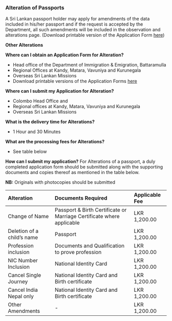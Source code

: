 ### Alteration of Passports

A Sri Lankan passport holder may apply for amendments of the data included in his/her passport and if the request is accepted by the Department, all such amendments will be included in the observation and alterations page.
(Download printable version of the Application Form [here](http://www.immigration.gov.lk/pages_e.php?id=24))

**Other Alterations**

**Where can I obtain an Application Form for Alteration?**
* Head office of the Department of Immigration & Emigration, Battaramulla
* Regional Offices at Kandy, Matara, Vavuniya and Kurunegala
* Overseas Sri Lankan Missions
* Download printable versions of the Application Forms [here](http://www.immigration.gov.lk/pages_e.php?id=24)

**Where can I submit my Application for Alteration?**
* Colombo Head Office and
* Regional offices at Kandy, Matara, Vavuniya and Kurunegala
* Overseas Sri Lankan Missions

**What is the delivery time for Alterations?**
* 1 Hour and 30 Minutes

**What are the processing fees for Alterations?**
* See table below

**How can I submit my application?**
For Alterations of a passport, a duly completed application form should be submitted along with the supporting documents and copies thereof as mentioned in the table below.

**NB:** Originals with photocopies should be submitted

| Alteration | Documents Required | Applicable Fee |
| :--- | :--- | :--- |
| Change of Name | Passport & Birth Certificate or Marriage Certificate where applicable | LKR 1,200.00 |
| Deletion of a child’s name | Passport | LKR 1,200.00 |
| Profession inclusion | Documents and Qualification to prove profession | LKR 1,200.00 |
| NIC Number Inclusion | National Identity Card | LKR 1,200.00 |
| Cancel Single Journey | National Identity Card and Birth certificate | LKR 1,200.00 |
| Cancel India Nepal only | National Identity Card and Birth certificate | LKR 1,200.00 |
| Other Amendments | - | LKR 1,200.00 |
